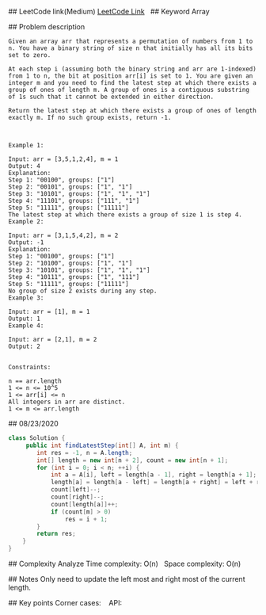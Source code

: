 ## LeetCode link(Medium)
[LeetCode Link](https://leetcode.com/problems/find-latest-group-of-size-m/)
 
## Keyword
Array

## Problem description
```
Given an array arr that represents a permutation of numbers from 1 to n. You have a binary string of size n that initially has all its bits set to zero.

At each step i (assuming both the binary string and arr are 1-indexed) from 1 to n, the bit at position arr[i] is set to 1. You are given an integer m and you need to find the latest step at which there exists a group of ones of length m. A group of ones is a contiguous substring of 1s such that it cannot be extended in either direction.

Return the latest step at which there exists a group of ones of length exactly m. If no such group exists, return -1.

 

Example 1:

Input: arr = [3,5,1,2,4], m = 1
Output: 4
Explanation:
Step 1: "00100", groups: ["1"]
Step 2: "00101", groups: ["1", "1"]
Step 3: "10101", groups: ["1", "1", "1"]
Step 4: "11101", groups: ["111", "1"]
Step 5: "11111", groups: ["11111"]
The latest step at which there exists a group of size 1 is step 4.
Example 2:

Input: arr = [3,1,5,4,2], m = 2
Output: -1
Explanation:
Step 1: "00100", groups: ["1"]
Step 2: "10100", groups: ["1", "1"]
Step 3: "10101", groups: ["1", "1", "1"]
Step 4: "10111", groups: ["1", "111"]
Step 5: "11111", groups: ["11111"]
No group of size 2 exists during any step.
Example 3:

Input: arr = [1], m = 1
Output: 1
Example 4:

Input: arr = [2,1], m = 2
Output: 2
 

Constraints:

n == arr.length
1 <= n <= 10^5
1 <= arr[i] <= n
All integers in arr are distinct.
1 <= m <= arr.length
```
## 08/23/2020
```java
class Solution {
     public int findLatestStep(int[] A, int m) {
        int res = -1, n = A.length;
        int[] length = new int[n + 2], count = new int[n + 1];
        for (int i = 0; i < n; ++i) {
            int a = A[i], left = length[a - 1], right = length[a + 1];
            length[a] = length[a - left] = length[a + right] = left + right + 1;
            count[left]--;
            count[right]--;
            count[length[a]]++;
            if (count[m] > 0)
                res = i + 1;
        }
        return res;
    }
}
```

## Complexity Analyze
Time complexity: O(n)  
Space complexity: O(n)

## Notes
Only need to update the left most and right most of the current length.

## Key points
Corner cases:   
API: